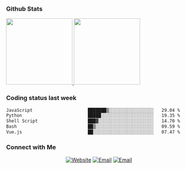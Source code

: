 
### Github Stats

<a href="https://github.com/lileixuan">
  <img height="180em" src="https://github-readme-stats.vercel.app/api?username=lileixuan&theme=buefy&show_icons=true" />
  <img height="180em" src="https://github-readme-stats.vercel.app/api/top-langs/?username=lileixuan&theme=buefy&layout=compact" />
</a>

### Coding status last week 

<!--START_SECTION:waka-->

```txt
JavaScript                     ███████▒░░░░░░░░░░░░░░░░░   29.04 %
Python                         █████░░░░░░░░░░░░░░░░░░░░   19.35 %
Shell Script                   ███▓░░░░░░░░░░░░░░░░░░░░░   14.70 %
Bash                           ██▒░░░░░░░░░░░░░░░░░░░░░░   09.59 %
Vue.js                         ██░░░░░░░░░░░░░░░░░░░░░░░   07.47 %
```

<!--END_SECTION:waka-->

### Connect with Me 

<p align="center">
<a href="https://www.koomu.cn/"><img alt="Website" src="https://img.shields.io/badge/Website-www.koomu.cn-blue?style=flat-square&logo=google-chrome"></a>
<a href="mailto:lileixuan@gmail.com"><img alt="Email" src="https://img.shields.io/badge/Email-lileixuan@gmail.com-blue?style=flat-square&logo=gmail"></a>
<a href="https://www.koomu.cn/rss/"><img alt="Email" src="https://img.shields.io/badge/RSS-www.koomu.cn%2Frss%2F-blue?style=flat-square&logo=rss"></a>


</p>
